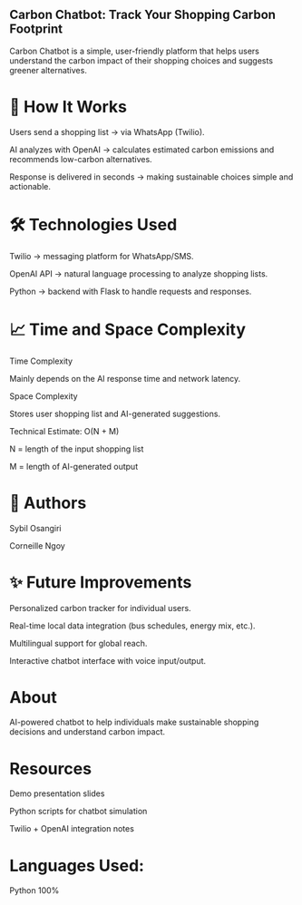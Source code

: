 ## Carbon Chatbot: Track Your Shopping Carbon Footprint

Carbon Chatbot is a simple, user-friendly platform that helps users understand the carbon impact of their shopping choices and suggests greener alternatives.

# 🚀 How It Works

Users send a shopping list → via WhatsApp (Twilio).

AI analyzes with OpenAI → calculates estimated carbon emissions and recommends low-carbon alternatives.
 
Response is delivered in seconds → making sustainable choices simple and actionable.

# 🛠 Technologies Used

Twilio → messaging platform for WhatsApp/SMS.

OpenAI API → natural language processing to analyze shopping lists.

Python → backend with Flask to handle requests and responses.


# 📈 Time and Space Complexity

Time Complexity

Mainly depends on the AI response time and network latency.

Space Complexity

Stores user shopping list and AI-generated suggestions.

Technical Estimate: O(N + M)

N = length of the input shopping list

M = length of AI-generated output

# 👥 Authors

Sybil Osangiri

Corneille Ngoy

# ✨ Future Improvements

Personalized carbon tracker for individual users.

Real-time local data integration (bus schedules, energy mix, etc.).

Multilingual support for global reach.

Interactive chatbot interface with voice input/output.

# About

AI-powered chatbot to help individuals make sustainable shopping decisions and understand carbon impact.

# Resources

Demo presentation slides

Python scripts for chatbot simulation

Twilio + OpenAI integration notes

# Languages Used:

Python 100%



